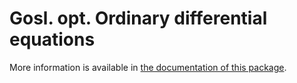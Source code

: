 # Gosl. opt. Ordinary differential equations

More information is available in [the documentation of this package](http://rawgit.com/cpmech/gosl/master/doc/xxopt.html).
